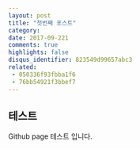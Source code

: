 ```yaml
---
layout: post
title: "첫번째 포스트"
category: 
date: 2017-09-221
comments: true
highlights: false
disqus_identifier: 823549d99657abc3
related:
 - 050336f93fbba1f6
 - 76bb54921f3bbef7
---
```


## 테스트
Github page 테스트 입니다.

